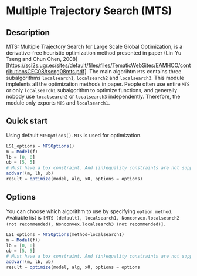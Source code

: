 # Multiple Trajectory Search (MTS)

## Description

MTS: Multiple Trajectory Search for Large Scale Global Optimization, is a derivative-free heuristic optimization method presented in paper (Lin-Yu Tseng and Chun Chen, 2008)[https://sci2s.ugr.es/sites/default/files/files/TematicWebSites/EAMHCO/contributionsCEC08/tseng08mts.pdf]. 
The main algorihtm `MTS` contains three subalgorithms `localsearch1`, `localsearch2` and `localsearch3`. This module implelents all the optimization methods in paper. People often use entire `MTS` or only `localsearch1` subalgorithm to optimize functions, and generally nobody use `localsearch2` or `localsearch3` independently. Therefore, the module only exports `MTS` and `localsearch1`.

## Quick start

Using default `MTSOptions()`. `MTS` is used for optimization. 

```julia
LS1_options = MTSOptions()
m = Model(f)
lb = [0, 0]
ub = [5, 5]
# Must have a box constraint. And (in)equality constraints are not supported for MTS methods.
addvar!(m, lb, ub)
result = optimize(model, alg, x0, options = options)
```

## Options

You can choose which algorithm to use by specifying `option.method`. Avaliable list is `[MTS (default), localsearch1, Nonconvex.localsearch2 (not recommended), Nonconvex.localsearch3 (not recommended)]`.

```julia
LS1_options = MTSOptions(method=localsearch1)
m = Model(f))
lb = [0, 0]
ub = [5, 5]
# Must have a box constraint. And (in)equality constraints are not supported in MTS methods.
addvar!(m, lb, ub)
result = optimize(model, alg, x0, options = options
```
